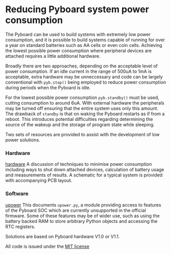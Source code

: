 # Reducing Pyboard system power consumption

The Pyboard can be used to build systems with extremely low power consumption, and it is possible
to build systems capable of running for over a year on standard batteries such as AA cells or even
coin cells. Achieving the lowest possible power consumption where peripheral devices are attached
requires a little additional hardware.

Broadly there are two approaches, depending on the acceptable level of power consumption. If an
idle current in the range of 500uA to 1mA is acceptable, extra hardware may be unneccessary and
code can be largely conventional with ``pyb.stop()`` being employed to reduce power consumption
during periods when the Pyboard is idle.

For the lowest possible power consumption ``pyb.standby()`` must be used, cutting consumption
to around 6uA. With external hardware the peripherals may be turned off ensuring that the
entire system uses only this amount. The drawback of ``standby`` is that on waking the Pyboard
restarts as if from a reboot. This introduces potential difficulties regarding determining
the source of the wakeup and the storage of program state while sleeping.

Two sets of resources are provided to assist with the development of low power solutions.

### Hardware

[hardware](./HARDWARE.md) A discussion of techniques to minimise power consumption including ways
to shut down attached devices, calculation of battery usage and measurements of results. A
schematic for a typical system is provided with accompanying PCB layout. 

### Software

[upower](./UPOWER.md) This documents ``upower.py``, a module providing access to features of the
Pyboard SOC which are currently unsupported in the official firmware. Some of these features may
be of wider use, such as using the battery backed RAM to store arbitrary Python objects and
accessing the RTC registers.

Solutions are based on Pyboard hardware V1.0 or V1.1.

All code is issued under the [MIT license](./LICENSE)
